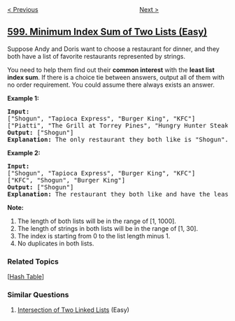 <!--|This file generated by command(leetcode description); DO NOT EDIT.    |-->
<!--+----------------------------------------------------------------------+-->
<!--|@author    openset <openset.wang@gmail.com>                           |-->
<!--|@link      https://github.com/openset                                 |-->
<!--|@home      https://github.com/tonymontaro/leetcode-hints                        |-->
<!--+----------------------------------------------------------------------+-->

[< Previous](https://github.com/tonymontaro/leetcode-hints/tree/master/problems/range-addition-ii "Range Addition II")
　　　　　　　　　　　　　　　　
[Next >](https://github.com/tonymontaro/leetcode-hints/tree/master/problems/non-negative-integers-without-consecutive-ones "Non-negative Integers without Consecutive Ones")

## [599. Minimum Index Sum of Two Lists (Easy)](https://leetcode.com/problems/minimum-index-sum-of-two-lists "两个列表的最小索引总和")

<p>
Suppose Andy and Doris want to choose a restaurant for dinner, and they both have a list of favorite restaurants represented by strings. 
</p>
<p>
You need to help them find out their <b>common interest</b> with the <b>least list index sum</b>. If there is a choice tie between answers, output all of them with no order requirement. You could assume there always exists an answer.
</p>


<p><b>Example 1:</b><br />
<pre>
<b>Input:</b>
["Shogun", "Tapioca Express", "Burger King", "KFC"]
["Piatti", "The Grill at Torrey Pines", "Hungry Hunter Steakhouse", "Shogun"]
<b>Output:</b> ["Shogun"]
<b>Explanation:</b> The only restaurant they both like is "Shogun".
</pre>
</p>

<p><b>Example 2:</b><br />
<pre>
<b>Input:</b>
["Shogun", "Tapioca Express", "Burger King", "KFC"]
["KFC", "Shogun", "Burger King"]
<b>Output:</b> ["Shogun"]
<b>Explanation:</b> The restaurant they both like and have the least index sum is "Shogun" with index sum 1 (0+1).
</pre>
</p>


<p><b>Note:</b><br>
<ol>
<li>The length of both lists will be in the range of [1, 1000].</li>
<li>The length of strings in both lists will be in the range of [1, 30].</li>
<li>The index is starting from 0 to the list length minus 1.</li>
<li>No duplicates in both lists.</li>
</ol>
</p>

### Related Topics
  [[Hash Table](https://github.com/tonymontaro/leetcode-hints/tree/master/tag/hash-table/README.md)]

### Similar Questions
  1. [Intersection of Two Linked Lists](https://github.com/tonymontaro/leetcode-hints/tree/master/problems/intersection-of-two-linked-lists) (Easy)
